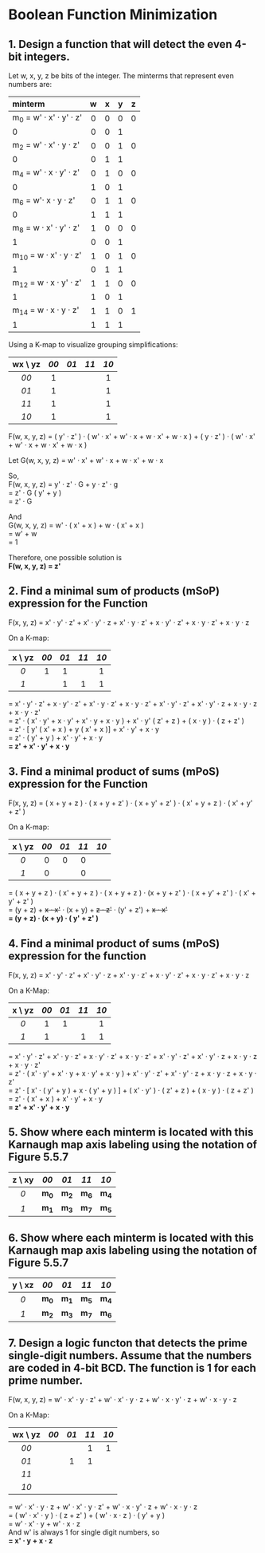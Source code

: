 # Boolean Function Minimization

## 1. Design a function that will detect the even 4-bit integers.

  Let w, x, y, z be bits of the integer.  The minterms that represent even numbers are:

  minterm|w|x|y|z
  :-|:-:|:-:|:-:|:-:
  m<sub>0</sub> = w' · x' · y' · z'|0|0|0|0
  |0|0|0|1
  m<sub>2</sub> = w' · x' · y · z'|0|0|1|0
  |0|0|1|1
  m<sub>4</sub> = w' · x · y' · z'|0|1|0|0
  |0|1|0|1
  m<sub>6</sub> = w'· x · y · z'|0|1|1|0
  |0|1|1|1
  m<sub>8</sub> = w · x' · y' · z'|1|0|0|0
  |1|0|0|1
  m<sub>10</sub> = w · x' · y · z'|1|0|1|0
  |1|0|1|1
  m<sub>12</sub> = w · x · y' · z'|1|1|0|0
  |1|1|0|1
  m<sub>14</sub> = w · x · y · z'|1|1|0|1
  |1|1|1|1

  Using a K-map to visualize grouping simplifications:

  wx \ yz|*00*|*01*|*11*|*10*
  :-:|:-:|:-:|:-:|:-:
  *00*|1|||1
  *01*|1|||1
  *11*|1|||1
  *10*|1|||1

  F(w, x, y, z) = ( y' · z' ) · ( w' · x' + w' · x + w · x' + w · x ) + ( y · z' ) · ( w' · x' + w' · x + w · x' + w · x )

  Let G(w, x, y, z) = w' · x' + w' · x + w · x' + w · x<br>

  So,<br>
  F(w, x, y, z) = y' · z' · G + y · z' · g<br>
  = z' · G ( y' + y )<br>
  = z' · G<br>

  And<br>
  G(w, x, y, z) = w' · ( x' + x ) + w · ( x' + x )<br>
  = w' + w<br>
  = 1<br>

  Therefore, one possible solution is<br>
  **F(w, x, y, z) = z'**

## 2. Find a minimal sum of products (mSoP) expression for the Function

  F(x, y, z) = x' · y' · z' + x' · y' · z + x' · y · z' + x · y' · z' + x · y · z' + x · y · z<br>

  On a K-map:

  x \ yz|*00*|*01*|*11*|*10*
  :-:|:-:|:-:|:-:|:-:
  *0*|1|1||1
  *1*||1|1|1

  = x' · y' · z' + x · y' · z' + x' · y · z' + x · y · z' + x' · y' · z' + x' · y' · z + x · y · z + x · y · z'<br>
  = z' · ( x' · y' + x · y' + x' · y + x · y ) + x' · y' ( z' + z ) + ( x · y ) · ( z + z' )<br>
  = z' · [ y' ( x' + x ) + y ( x' + x )] + x' · y' + x · y<br>
  = z' · ( y' + y ) + x' · y' + x · y<br>
  **= z' + x' · y' + x · y**

## 3. Find a minimal product of sums (mPoS) expression for the Function

  F(x, y, z) = ( x + y + z ) · ( x + y + z' ) · ( x + y' + z' ) · ( x' + y + z ) · ( x' + y' + z' )<br>


  On a K-map:

   x \ yz|*00*|*01*|*11*|*10*
  :-:|:-:|:-:|:-:|:-:
  *0*|0|0|0|
  *1*|0||0|

  = ( x + y + z ) · ( x' + y + z ) · ( x + y + z ) · (x + y + z' ) · ( x + y' + z' ) · ( x' + y' + z' )<br>
  = (y + z) + ~~x · x'~~ · (x + y) + ~~z · z'~~ · (y' + z') + ~~x · x'~~<br>
  **= (y + z) · (x + y) · ( y' + z' )**


## 4. Find a minimal product of sums (mPoS) expression for the function

  F(x, y, z) = x' · y' · z' + x' · y' · z + x' · y · z' + x · y' · z' + x · y · z' + x · y · z<br>

  On a K-Map:

  x \ yz |*00*|*01*|*11*|*10*
  :-:|:-:|:-:|:-:|:-:
  *0*|1|1||1
  *1*|1||1|1

  = x' · y' · z' + x' · y · z' + x · y' · z' + x · y · z' + x' · y' · z' + x' · y' · z + x · y · z + x · y · z'<br>
  = z' · ( x' · y' + x' · y + x · y' + x · y ) + x' · y' · z' + x' · y' · z + x · y · z + x · y · z'<br>
  = z' · [ x' · ( y' + y ) + x · ( y' + y ) ] + ( x' · y' ) · ( z' + z ) + ( x · y ) · ( z + z' )<br>
  = z' · ( x' + x ) + x' · y' + x · y<br>
  **= z' + x' · y' + x · y**<br>


## 5. Show where each minterm is located with this Karnaugh map axis labeling using the notation of Figure 5.5.7

  z \ xy |*00*|*01*|*11*|*10*
  :-:|:-:|:-:|:-:|:-:
  *0*|**m<sub>0</sub>**|**m<sub>2</sub>**|**m<sub>6</sub>**|**m<sub>4</sub>**
  *1*|**m<sub>1</sub>**|**m<sub>3</sub>**|**m<sub>7</sub>**|**m<sub>5</sub>**


## 6. Show where each minterm is located with this Karnaugh map axis labeling using the notation of Figure 5.5.7

  y \ xz|*00*|*01*|*11*|*10*
  :-:|:-:|:-:|:-:|:-:
  *0*|**m<sub>0</sub>**|**m<sub>1</sub>**|**m<sub>5</sub>**|**m<sub>4</sub>**
  *1*|**m<sub>2</sub>**|**m<sub>3</sub>**|**m<sub>7</sub>**|**m<sub>6</sub>**


## 7. Design a logic functon that detects the prime single-digit numbers.  Assume that the numbers are coded in 4-bit BCD.  The function is 1 for each prime number.

  F(w, x, y, z) = w' · x' · y · z' + w' · x' · y · z + w' · x · y' · z + w' · x · y · z<br>

  On a K-Map:

  wx \ yz |*00*|*01*|*11*|*10*
  :-:|:-:|:-:|:-:|:-:
  *00*|||1|1
  *01*||1|1|
  *11*||||
  *10*||||

  = w' · x' · y · z + w' · x' · y · z' + w' · x · y' · z + w' · x · y · z<br>
  = ( w' · x' · y ) · ( z + z' ) + ( w' · x · z ) · ( y' + y )<br>
  = w' · x' · y + w' · x · z<br>
  And w' is always 1 for single digit numbers, so<br>
  **= x' · y + x · z**<br>
